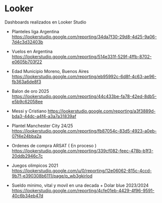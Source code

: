 # Looker
Dashboards realizados en Looker Studio

- Planteles liga Argentina
https://lookerstudio.google.com/reporting/34da7f30-29d8-4d25-9a06-7d4c3d32403b

- Vuelos en Argentina
https://lookerstudio.google.com/reporting/514e331f-529f-4ffb-8702-e0605b703f22

- Edad Municipio Moreno, Buenos Aires
https://lookerstudio.google.com/reporting/eb95992c-6d8f-4c63-ae96-fb363a6de8f3


- Balon de oro 2025
https://lookerstudio.google.com/reporting/44c433be-fa78-42ed-8db5-e5b9c62058ee
  

- Messi y Cristiano
https://lookerstudio.google.com/reporting/a3f3889d-bda3-44dc-a4f4-a3a7a31839af


- Plantel Manchester City 24/25
https://lookerstudio.google.com/reporting/fb87054c-83d5-4923-a0eb-07f4e24bba2a


- Ordenes de compra ARSAT ( En proceso )
  https://lookerstudio.google.com/reporting/339cf082-feec-478b-b1f3-20ddb2946c7c

- Juegos olimpicos 2021
https://lookerstudio.google.com/u/0/reporting/12e06062-815c-4ccd-9b7f-e390308b6111/page/p_wb3gkirlod

- Sueldo minimo, vital y movil en una decada + Dolar blue 2023/2024
https://lookerstudio.google.com/reporting/4cfe01eb-4429-4f96-9591-40c6b34eb47d
